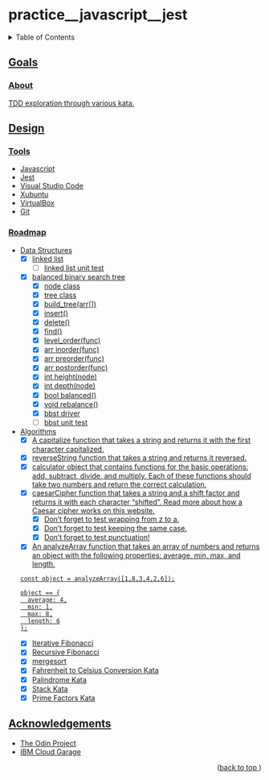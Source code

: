 # practice__javascript__jest
<a name="readme-top"></a>
<details>
    <summary>Table of Contents</summary>
    <ol>
        <li><a href="#goals">Goals</a>
            <ul>
                <li><a href="#about">About</li>
            </ul>
        <li><a href="#design">Design</li>
          <ul>
            <li><a href="#tools">Tools</li>
            <li><a href="#roadmap">Roadmap</li>
          </ul>
        </li>
        <li><a href="#acknowledgements">Acknowledgements</li>
    </ol>
</details>

## Goals
### About
TDD exploration through various kata.
## Design
### Tools
* Javascript
* Jest
* Visual Studio Code
* Xubuntu
* VirtualBox
* Git
### Roadmap
- Data Structures
  - [x] linked list
    - [ ] linked list unit test
  - [x] balanced binary search tree
    - [x] node class
    - [x] tree class
    - [x] build_tree(arr[])
    - [x] insert()
    - [x] delete()
    - [x] find()
    - [x] level_order(func)
    - [x] arr inorder(func)
    - [x] arr preorder(func)
    - [x] arr postorder(func)
    - [x] int height(node)
    - [x] int depth(node)
    - [x] bool balanced()
    - [x] void rebalance()
    - [x] bbst driver
    - [ ] bbst unit test
- Algorithms
  - [x] A capitalize function that takes a string and returns it with the first character capitalized.
  - [x] reverseString function that takes a string and returns it reversed.
  - [x] calculator object that contains functions for the basic operations: add, subtract, divide, and multiply. Each of these functions should take two numbers and return the correct calculation.
  - [x] caesarCipher function that takes a string and a shift factor and returns it with each character “shifted”. Read more about how a Caesar cipher works on this website.
    - [x] Don’t forget to test wrapping from z to a.
    - [x] Don’t forget to test keeping the same case.
    - [x] Don’t forget to test punctuation!
  - [x] An analyzeArray function that takes an array of numbers and returns an object with the following properties: average, min, max, and length.
  ```
  const object = analyzeArray([1,8,3,4,2,6]);

  object == {
    average: 4,
    min: 1,
    max: 8,
    length: 6
  };
  ```
  - [x] Iterative Fibonacci
  - [x] Recursive Fibonacci
  - [x] mergesort
  - [x] Fahrenheit to Celsius Conversion Kata
  - [x] Palindrome Kata
  - [X] Stack Kata
  - [x] Prime Factors Kata
## Acknowledgements
* [The Odin Project](https://www.theodinproject.com)
* [IBM Cloud Garage](https://www.ibm.com/)
<p align="right">(<a href="#readme-top">back to top </a>)</p>